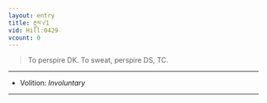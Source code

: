 ```yaml
---
layout: entry
title: རྔུལ་√1
vid: Hill:0429
vcount: 0
---
```

> To perspire DK\. To sweat, perspire DS, TC\.

---
* Volition: _Involuntary_

---

